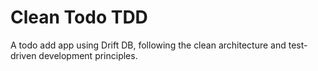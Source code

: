 # Clean Todo TDD

A todo add app using Drift DB, following the clean architecture and test-driven development principles.
 